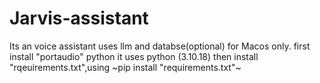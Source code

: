 # Jarvis-assistant
Its an voice assistant uses llm and databse(optional) for Macos only.
first install "portaudio" python
it uses python (3.10.18)
then install "rqeuirements.txt",using ~pip install "requirements.txt"~
